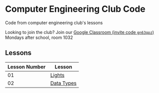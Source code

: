 # Computer Engineering Club Code
Code from computer engineering club's lessons

Looking to join the club? Join our [Google Classroom (invite code `gn63qpz`)](https://classroom.google.com/c/NDEyNzg1NDAyMzU2?cjc=gn63qpz)  
Mondays after school, room 1032

## Lessons
|Lesson Number|Lesson|
|-|-|
|01|[Lights](01-Lights/)|
|02|[Data Types](02-Data%20Types/)|